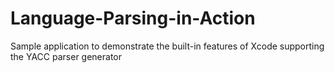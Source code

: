 # Language-Parsing-in-Action

Sample application to demonstrate the built-in features of Xcode supporting the YACC parser generator
